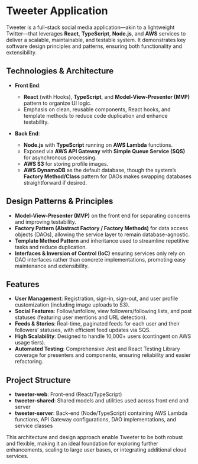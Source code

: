 # Tweeter Application

Tweeter is a full-stack social media application—akin to a lightweight Twitter—that leverages **React**, **TypeScript**, **Node.js**, and **AWS** services to deliver a scalable, maintainable, and testable system. It demonstrates key software design principles and patterns, ensuring both functionality and extensibility.

## Technologies & Architecture

- **Front End**:  
  - **React** (with Hooks), **TypeScript**, and **Model-View-Presenter (MVP)** pattern to organize UI logic.  
  - Emphasis on clean, reusable components, React hooks, and template methods to reduce code duplication and enhance testability.

- **Back End**:  
  - **Node.js** with **TypeScript** running on **AWS Lambda** functions.  
  - Exposed via **AWS API Gateway** with **Simple Queue Service (SQS)** for asynchronous processing.  
  - **AWS S3** for storing profile images.  
  - **AWS DynamoDB** as the default database, though the system’s **Factory Method/Class** pattern for DAOs makes swapping databases straightforward if desired.

## Design Patterns & Principles

- **Model-View-Presenter (MVP)** on the front end for separating concerns and improving testability.  
- **Factory Pattern (Abstract Factory / Factory Methods)** for data access objects (DAOs), allowing the service layer to remain database-agnostic.  
- **Template Method Pattern** and inheritance used to streamline repetitive tasks and reduce duplication.  
- **Interfaces & Inversion of Control (IoC)** ensuring services only rely on DAO interfaces rather than concrete implementations, promoting easy maintenance and extensibility.

## Features

- **User Management**: Registration, sign-in, sign-out, and user profile customization (including image uploads to S3).  
- **Social Features**: Follow/unfollow, view followers/following lists, and post statuses (featuring user mentions and URL detection).  
- **Feeds & Stories**: Real-time, paginated feeds for each user and their followers’ statuses, with efficient feed updates via SQS.  
- **High Scalability**: Designed to handle 10,000+ users (contingent on AWS usage tiers).  
- **Automated Testing**: Comprehensive Jest and React Testing Library coverage for presenters and components, ensuring reliability and easier refactoring.

## Project Structure

- **tweeter-web**: Front-end (React/TypeScript)  
- **tweeter-shared**: Shared models and utilities used across front end and server  
- **tweeter-server**: Back-end (Node/TypeScript) containing AWS Lambda functions, API Gateway configurations, DAO implementations, and service classes  

This architecture and design approach enable Tweeter to be both robust and flexible, making it an ideal foundation for exploring further enhancements, scaling to large user bases, or integrating additional cloud services.
